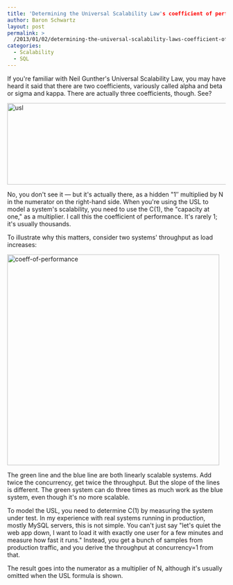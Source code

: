 ```yaml
---
title: 'Determining the Universal Scalability Law's coefficient of performance'
author: Baron Schwartz
layout: post
permalink: >
  /2013/01/02/determining-the-universal-scalability-laws-coefficient-of-performance/
categories:
  - Scalability
  - SQL
---
```

If you're familiar with Neil Gunther's Universal Scalability Law, you may have heard it said that there are two coefficients, variously called alpha and beta or sigma and kappa. There are actually three coefficients, though. See?

<img src="http://www.xaprb.com/blog/wp-content/uploads/2013/01/usl.png" alt="usl" width="637" height="188" class="aligncenter size-full wp-image-3000" />

No, you don't see it &#8212; but it's actually there, as a hidden "1&#8243; multiplied by N in the numerator on the right-hand side. When you're using the USL to model a system's scalability, you need to use the C(1), the "capacity at one," as a multiplier. I call this the coefficient of performance. It's rarely 1; it's usually thousands.

To illustrate why this matters, consider two systems' throughput as load increases:

<img src="http://www.xaprb.com/blog/wp-content/uploads/2013/01/coeff-of-performance.png" alt="coeff-of-performance" width="489" height="486" class="aligncenter size-full wp-image-3001" />

The green line and the blue line are both linearly scalable systems. Add twice the concurrency, get twice the throughput. But the slope of the lines is different. The green system can do three times as much work as the blue system, even though it's no more scalable.

To model the USL, you need to determine C(1) by measuring the system under test. In my experience with real systems running in production, mostly MySQL servers, this is not simple. You can't just say "let's quiet the web app down, I want to load it with exactly one user for a few minutes and measure how fast it runs." Instead, you get a bunch of samples from production traffic, and you derive the throughput at concurrency=1 from that.

The result goes into the numerator as a multiplier of N, although it's usually omitted when the USL formula is shown.
